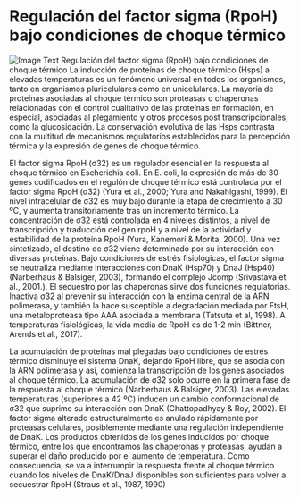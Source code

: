 # Regulación del factor sigma (RpoH) bajo condiciones de choque térmico
![Image Text](https://github.com/breaze/regulacion_factor_-sigma32/blob/master/parcial1.png)
Regulación del factor sigma (RpoH) bajo condiciones de choque térmico
La inducción de proteínas de choque térmico (Hsps) a elevadas temperaturas es un fenómeno universal en todos los organismos, tanto en organismos pluricelulares como en unicelulares. La mayoría de proteínas asociadas al choque térmico son proteasas o chaperonas relacionadas con el control cualitativo de las proteínas en formación, en especial, asociadas al plegamiento y otros procesos post transcripcionales, como la glucosidación. La conservación evolutiva de las Hsps contrasta con la multitud de mecanismos regulatorios establecidos para la percepción térmica y la expresión de genes de choque térmico. 

El factor sigma RpoH (σ32) es un regulador esencial en la respuesta al choque térmico en Escherichia coli. En E. coli, la expresión de más de 30 genes codificados en el regulón  de choque térmico está controlada por el factor sigma RpoH (σ32) (Yura et al., 2000; Yura and Nakahigashi, 1999). El nivel intracelular de σ32 es muy bajo durante la etapa de crecimiento a 30 ºC, y aumenta transitoriamente tras un incremento térmico. La concentración de σ32 está controlada en 4 niveles distintos, a nivel de transcripción y traducción del gen rpoH y a nivel de la actividad y estabilidad de la proteína RpoH (Yura, Kanemori & Morita, 2000). Una vez sintetizado, el destino de σ32 viene determinado por su interacción con diversas proteínas. Bajo condiciones de estrés fisiológicas, el factor sigma se neutraliza mediante interacciones con DnaK (Hsp70) y DnaJ (Hsp40) (Narberhaus & Balsiger, 2003), formando el complejo Jcomp (Srivastava et al., 2001.). El secuestro por las chaperonas sirve dos funciones regulatorias. Inactiva σ32 al prevenir su interacción con la enzima central de la ARN polimerasa, y también la hace susceptible a degradación mediada por FtsH, una metaloproteasa tipo AAA asociada a membrana (Tatsuta et al, 1998). A temperaturas fisiológicas, la vida media de RpoH es de 1-2 min (Bittner, Arends et al., 2017). 

La acumulación de proteínas mal plegadas bajo condiciones de estrés térmico disminuye el sistema DnaK, dejando RpoH libre, que se asocia con la ARN polimerasa y así, comienza la transcripción de los genes asociados al choque térmico. La acumulación de σ32 solo ocurre en la primera fase de la respuesta al choque térmico (Narberhaus & Balsiger, 2003). Las elevadas temperaturas (superiores a 42 ºC) inducen un cambio conformacional de σ32 que suprime su interacción con DnaK (Chattopadhyay & Roy, 2002). El factor sigma alterado estructuralmente es anulado rápidamente por proteasas celulares, posiblemente mediante una regulación independiente de DnaK. Los productos obtenidos de los genes inducidos por choque térmico, entre los que encontramos las chaperonas y proteasas, ayudan a superar el daño producido por el aumento de temperatura. Como consecuencia, se va a interrumpir la respuesta frente al choque térmico cuando los niveles de DnaK/DnaJ disponibles son suficientes para volver a secuestrar RpoH (Straus et al., 1987, 1990)
